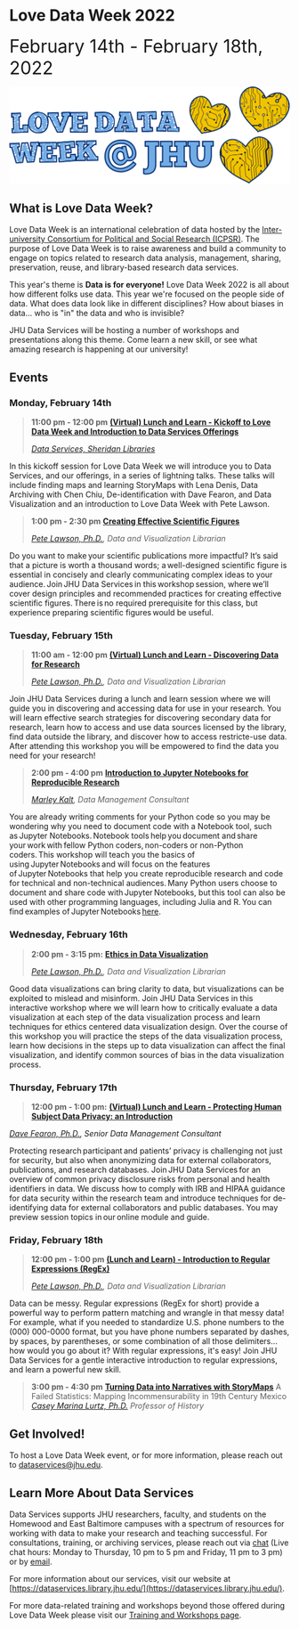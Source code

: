 # Love Data Week 2022

<font size="+3">February 14th - February 18th, 2022</font>


![LoveDataWeek](https://raw.githubusercontent.com/jhu-data-services/love-data-week/gh-pages/ldw-wide.png)

## What is Love Data Week?
Love Data Week is an international celebration of data hosted by the [Inter-university Consortium for Political and Social Research (ICPSR)](https://cms.icpsr.umich.edu/love-data-week-2021-international-events?utm_source=all&utm_medium=all&utm_campaign=LDW2021all). The purpose of Love Data Week is to raise awareness and build a community to engage on topics related to research data analysis, management, sharing, preservation, reuse, and library-based research data services. 

This year's theme is **Data is for everyone!** Love Data Week 2022 is all about how different folks use data. This year we're focused on the people side of data. What does data look like in different disciplines? How about biases in data... who is "in" the data and who is invisible? 

JHU Data Services will be hosting a number of workshops and presentations along this theme. Come learn a new skill, or see what amazing research is happening at our university!

## Events

### Monday, February 14th
> **11:00 pm - 12:00 pm** [**(Virtual) Lunch and Learn - Kickoff to Love Data Week and Introduction to Data Services Offerings**]()
> 
> [*Data Services, Sheridan Libraries*](https://jhu.libcal.com/event/8858900)
>
In this kickoff session for Love Data Week we will introduce you to Data Services, and our offerings, in a series of lightning talks. These talks will include finding maps and learning StoryMaps with Lena Denis, Data Archiving with Chen Chiu, De-identification with Dave Fearon, and Data Visualization and an introduction to Love Data Week with Pete Lawson.

> **1:00 pm - 2:30 pm** [**Creating Effective Scientific Figures**]()
> 
> _[Pete Lawson, Ph.D.](https://www.library.jhu.edu/staff/peter-lawson/), Data and Visualization Librarian_
>
Do you want to make your scientific publications more impactful? It’s said that a picture is worth a thousand words; a well-designed scientific figure is essential in concisely and clearly communicating complex ideas to your audience. Join JHU Data Services in this workshop session, where we’ll cover design principles and recommended practices for creating effective scientific figures. There is no required prerequisite for this class, but experience preparing scientific figures would be useful.   

### Tuesday, February 15th
> **11:00 am - 12:00 pm** [**(Virtual) Lunch and Learn - Discovering Data for Research**](https://jhu.libcal.com/event/8858920)
> 
> _[Pete Lawson, Ph.D.](https://www.library.jhu.edu/staff/peter-lawson/), Data and Visualization Librarian_
>
Join JHU Data Services during a lunch and learn session where we will guide you in discovering and accessing data for use in your research. You will learn effective search strategies for discovering secondary data for research, learn how to access and use data sources licensed by the library, find data outside the library, and discover how to access restricte-use data. After attending this workshop you will be empowered to find the data you need for your research! 

 
> **2:00 pm - 4:00 pm** [**Introduction to Jupyter Notebooks for Reproducible Research**](https://jhu.libcal.com/event/8793231)
> 
> _[Marley Kalt](https://www.library.jhu.edu/staff/marley-kalt/), Data Management Consultant_
>
You are already writing comments for your Python code so you may be wondering why you need to document code with a Notebook tool, such as Jupyter Notebooks. Notebook tools help you document and share your work with fellow Python coders, non-coders or non-Python coders. This workshop will teach you the basics of using Jupyter Notebooks and will focus on the features of Jupyter Notebooks that help you create reproducible research and code for technical and non-technical audiences. Many Python users choose to document and share code with Jupyter Notebooks, but this tool can also be used with other programming languages, including Julia and R. You can find examples of Jupyter Notebooks [here](https://nbviewer.org/).


### Wednesday, February 16th
> **2:00 pm - 3:15 pm:** [**Ethics in Data Visualization**](https://jhu.libcal.com/event/8858929)
> 
> _[Pete Lawson, Ph.D.](https://www.library.jhu.edu/staff/peter-lawson/), Data and Visualization Librarian_
>
Good data visualizations can bring clarity to data, but visualizations can be exploited to mislead and misinform. Join JHU Data Services in this interactive workshop where we will learn how to critically evaluate a data visualization at each step of the data visualization process and learn techniques for ethics centered data visualization design. Over the course of this workshop you will practice the steps of the data visualization process, learn how decisions in the steps up to data visualization can affect the final visualization, and identify common sources of bias in the data visualization process.


### Thursday, February 17th
> **12:00 pm - 1:00 pm:** [**(Virtual) Lunch and Learn - Protecting Human Subject Data Privacy: an Introduction**](https://jhu.libcal.com/event/8794841)
>
_[Dave Fearon, Ph.D.](https://www.library.jhu.edu/staff/dave-fearon/), Senior Data Management Consultant_ 
>
Protecting research participant and patients’ privacy is challenging not just for security, but also when anonymizing data for external collaborators, publications, and research databases. Join JHU Data Services for an overview of common privacy disclosure risks from personal and health identifiers in data. We discuss how to comply with IRB and HIPAA guidance for data security within the research team and introduce techniques for de-identifying data for external collaborators and public databases. You may preview session topics in our online module and guide. 

### Friday, February 18th
> **12:00 pm - 1:00 pm** [**(Lunch and Learn) - Introduction to Regular Expressions (RegEx)**](https://jhu.libcal.com/event/8858936)
>
> _[Pete Lawson, Ph.D.](https://www.library.jhu.edu/staff/peter-lawson/), Data and Visualization Librarian_
>
Data can be messy. Regular expressions (RegEx for short) provide a powerful way to perform pattern matching and wrangle in that messy data! For example, what if you needed to standardize U.S. phone numbers to the (000) 000-0000 format, but you have phone numbers separated by dashes, by spaces, by parentheses, or some combination of all those delimiters... how would you go about it? With regular expressions, it's easy! Join JHU Data Services for a gentle interactive introduction to regular expressions, and learn a powerful new skill.

> **3:00 pm - 4:30 pm** [**Turning Data into Narratives with StoryMaps**]()
> A Failed Statistics: Mapping Incommensurability in 19th Century Mexico
> _[Casey Marina Lurtz, Ph.D.]() Professor of History_
>

## Get Involved! 
To host a Love Data Week event, or for more information, please reach out to [dataservices@jhu.edu](dataservices@jhu.edu).

## Learn More About Data Services

Data Services supports JHU researchers, faculty, and students on the Homewood and East Baltimore campuses with a spectrum of resources for working with data to make your research and teaching successful. For consultations, training, or archiving services, please reach out via [chat](https://v2.libanswers.com/chati.php?hash=8b19eda5bc7bc7b80e623cad56abdd12) (Live chat hours: Monday to Thursday, 10 pm to 5 pm and Friday, 11 pm to 3 pm) or by [email](dataservices@jhu.edu).

For more information about our services, visit our website at [https://dataservices.library.jhu.edu/](https://dataservices.library.jhu.edu/).

For more data-related training and workshops beyond those offered during Love Data Week please visit our [Training and Workshops page](https://dataservices.library.jhu.edu/training-workshops/).
